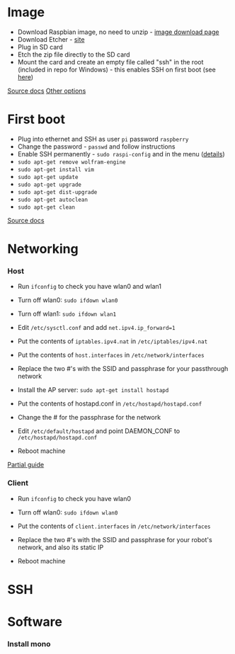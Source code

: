 # Image

- Download Raspbian image, no need to unzip - [image download page](https://www.raspberrypi.org/downloads/)
- Download Etcher - [site](https://etcher.io/)
- Plug in SD card
- Etch the zip file directly to the SD card
- Mount the card and create an empty file called "ssh" in the root (included in repo for Windows) - this enables SSH on first boot (see [here](https://www.raspberrypi.org/documentation/remote-access/ssh/))

[Source docs](https://www.raspberrypi.org/documentation/installation/installing-images/README.md)
[Other options](https://www.raspberrypi.org/documentation/installation/installing-images/windows.md)

# First boot

- Plug into ethernet and SSH as user `pi` password `raspberry`
- Change the password - `passwd` and follow instructions
- Enable SSH permanently - `sudo raspi-config` and in the menu ([details](http://www.raspberrypi-spy.co.uk/2012/05/enable-secure-shell-ssh-on-your-raspberry-pi/))
- `sudo apt-get remove wolfram-engine`
- `sudo apt-get install vim`
- `sudo apt-get update`
- `sudo apt-get upgrade`
- `sudo apt-get dist-upgrade`
- `sudo apt-get autoclean`
- `sudo apt-get clean`

[Source docs](https://www.raspberrypi.org/documentation/linux/usage/users.md)

# Networking

### Host

- Run `ifconfig` to check you have wlan0 and wlan1
- Turn off wlan0: `sudo ifdown wlan0`
- Turn off wlan1: `sudo ifdown wlan1`

- Edit `/etc/sysctl.conf` and add `net.ipv4.ip_forward=1`
- Put the contents of `iptables.ipv4.nat` in `/etc/iptables/ipv4.nat`

- Put the contents of `host.interfaces` in `/etc/network/interfaces`
- Replace the two #'s with the SSID and passphrase for your passthrough network

- Install the AP server: `sudo apt-get install hostapd`
- Put the contents of hostapd.conf in `/etc/hostapd/hostapd.conf`
- Change the # for the passphrase for the network
- Edit `/etc/default/hostapd` and point DAEMON_CONF to `/etc/hostapd/hostapd.conf`

- Reboot machine

[Partial guide](https://learn.adafruit.com/setting-up-a-raspberry-pi-as-a-wifi-access-point/install-software)

### Client

- Run `ifconfig` to check you have wlan0
- Turn off wlan0: `sudo ifdown wlan0`

- Put the contents of `client.interfaces` in `/etc/network/interfaces`
- Replace the two #'s with the SSID and passphrase for your robot's network, and also its static IP

- Reboot machine

# SSH

# Software

### Install mono


